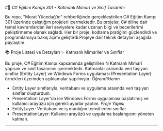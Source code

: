 #🚀 *C# Eğitim Kampı 301 - Katmanlı Mimari ve Sınıf Tasarımı*

Bu repo, "Murat Yücedağ'ın" rehberliğinde gerçekleştirilen C# Eğitim Kampı 301 üzerinde çalıştığım projeleri içermektedir. Bu projeler, C# diline dair temel kavramlardan ileri seviyelere kadar uzanan bilgi ve becerilerimi pekiştirmeme olanak sağladı. Her bir proje, kodlama pratiğimi güçlendirdi ve programlamaya bakış açımı geliştirdi.Projeye dair teknik detayları aşağıda paylaştım.

📚 Proje Listesi ve Detayları
✨ Katmanlı Mimariler ve Sınıflar

Bu proje, C# Eğitim Kampı kapsamında geliştirilen N Katmanlı Mimari yapısını ve sınıf tasarımını içermektedir. Katmanlar arasında veri taşıyan sınıflar (Entity Layer) ve Windows Forms uygulaması (Presentation Layer) örnekleri üzerinden açıklamalar yapılmıştır.
*Öğrendiklerim*
- Entity Layer sınıflarıyla, veritabanı ve uygulama arasında veri taşıyan sınıflar oluşturdum.
- Presentation Layer'da ise Windows Forms uygulaması başlatılmış ve kullanıcı arayüzü için gerekli ayarlar yaptım.
*Proje Yapısı*
- EntityLayer: Veritabanı ve iş mantığını temsil eden sınıflar.
- PresentationLayer: Kullanıcı arayüzü ve uygulama başlangıcını yöneten katman.

---
